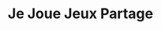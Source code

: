---
title: "Je Joue Jeux Partage"
url: /la-penne-sur-huveaune/je-joue-jeux-partage/
shop: Spiele
---